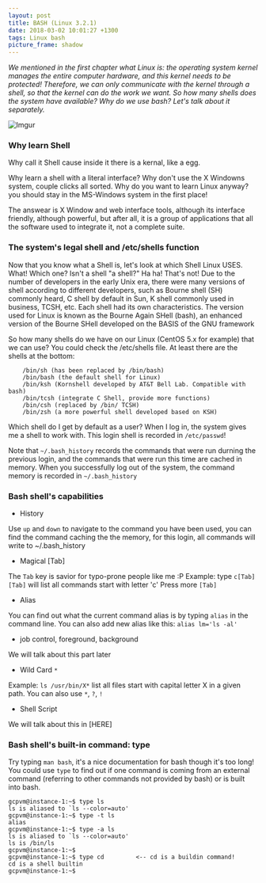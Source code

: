 ```yaml
---
layout: post
title: BASH (Linux 3.2.1)
date: 2018-03-02 10:01:27 +1300
tags: Linux bash
picture_frame: shadow
---
```



*We mentioned in the first chapter what Linux is: the operating system kernel manages the entire computer hardware, and this kernel needs to be protected! Therefore, we can only communicate with the kernel through a shell, so that the kernel can do the work we want. So how many shells does the system have available? Why do we use bash? Let's talk about it separately.*
<!--more-->


![Imgur](https://i.imgur.com/bVC5nAh.png)


### Why learn Shell


Why call it Shell cause inside it there is a kernal, like a egg.


Why learn a shell with a literal interface? Why don't use the X Windowns system, couple clicks all sorted. Why do you want to learn Linux anyway? you should stay in the MS-Windows system in the first place!


The answear is X Window and web interface tools, although its interface friendly, although powerful, but after all, it is a group of applications that all the software used to integrate it, not a complete suite.


### The system's legal shell and /etc/shells function


Now that you know what a Shell is, let's look at which Shell Linux USES. What! Which one? Isn't a shell "a shell?" Ha ha! That's not! Due to the number of developers in the early Unix era, there were many versions of shell according to different developers, such as Bourne shell (SH) commonly heard, C shell by default in Sun, K shell commonly used in business, TCSH, etc. Each shell had its own characteristics. The version used for Linux is known as the Bourne Again SHell (bash), an enhanced version of the Bourne SHell developed on the BASIS of the GNU framework


So how many shells do we have on our Linux (CentOS 5.x for example) that we can use? You could check the /etc/shells file. At least there are the shells at the bottom:

```
    /bin/sh (has been replaced by /bin/bash)
    /bin/bash (the default shell for Linux)
    /bin/ksh (Kornshell developed by AT&T Bell Lab. Compatible with bash)
    /bin/tcsh (integrate C Shell, provide more functions)
    /bin/csh (replaced by /bin/ TCSH)
    /bin/zsh (a more powerful shell developed based on KSH)
```



Which shell do I get by default as a user? When I log in, the system gives me a shell to work with. This login shell is recorded in `/etc/passwd`!

Note that `~/.bash_history` records the commands that were run durning the previous login, and the commands that were run this time are cached in memory. When you successfully log out of the system, the command memory is recorded in `~/.bash_history`

### Bash shell's capabilities

- History

Use `up` and `down` to navigate to the command you have been used, you can find the command caching the the memory, for this login, all commands will write to ~/.bash_history


-  Magical [Tab]

The `Tab` key is savior for typo-prone people like me :P
Example: type `c[Tab][Tab]` will list all commands start with letter 'c'
Press more `[Tab]`


- Alias

You can find out what the current command alias is by typing `alias` in the command line. You can also add new alias like this:
`alias lm='ls -al'`


- job control, foreground, background

We will talk about this part later


- Wild Card `*`

Example: `ls /usr/bin/X*` list all files start with capital letter X in a given path. You can also use `*`, `?`, `!`


- Shell Script

We will talk about this in [HERE]


### Bash shell's built-in command: type


Try typing `man bash`, it's a nice documentation for bash though it's too long!
You could use `type` to find out if one command is coming from an external command (referring to other commands not provided by bash) or is built into bash.

```
gcpvm@instance-1:~$ type ls
ls is aliased to `ls --color=auto'
gcpvm@instance-1:~$ type -t ls
alias
gcpvm@instance-1:~$ type -a ls
ls is aliased to `ls --color=auto'
ls is /bin/ls
gcpvm@instance-1:~$
gcpvm@instance-1:~$ type cd         <-- cd is a buildin command!
cd is a shell builtin
gcpvm@instance-1:~$
```
